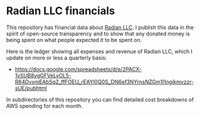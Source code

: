 # Radian LLC financials

This repository has financial data about [Radian
LLC](https://radian.codes). I publish this data in the spirit of
open-source transparency and to show that any donated money is being
spent on what people expected it to be spent on.

Here is the ledger showing all expenses and revenue of Radian LLC,
which I update on more or less a quarterly basis:
* <https://docs.google.com/spreadsheets/d/e/2PACX-1vSUB8vgGFVeLyOL5-R64DvxmEAbSq2_ffFOEU_rEAYl0Q0S_DN6ef3NYrnsNZGm1I1ngikmvzzr-sUE/pubhtml>

In subdirectories of this repository you can find detailed cost
breakdowns of AWS spending for each month.
